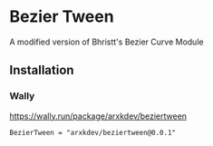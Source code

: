 # Bezier Tween

A modified version of Bhristt's Bezier Curve Module

## Installation

### Wally
https://wally.run/package/arxkdev/beziertween

``BezierTween = "arxkdev/beziertween@0.0.1"``